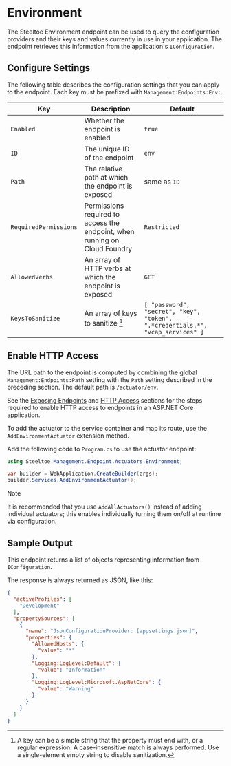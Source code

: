# Environment

The Steeltoe Environment endpoint can be used to query the configuration providers and their keys and values currently in use in your application. The endpoint retrieves this information from the application's `IConfiguration`.

## Configure Settings

The following table describes the configuration settings that you can apply to the endpoint.
Each key must be prefixed with `Management:Endpoints:Env:`.

| Key | Description | Default |
| --- | ----------- | ------- |
| `Enabled` | Whether the endpoint is enabled | `true` |
| `ID`      | The unique ID of the endpoint | `env` |
| `Path`    | The relative path at which the endpoint is exposed | same as `ID` |
| `RequiredPermissions` | Permissions required to access the endpoint, when running on Cloud Foundry | `Restricted` |
| `AllowedVerbs` | An array of HTTP verbs at which the endpoint is exposed | `GET` |
| `KeysToSanitize` | An array of keys to sanitize [^1] | `[ "password", "secret", "key", "token", ".*credentials.*", "vcap_services" ]` |

[^1]: A key can be a simple string that the property must end with, or a regular expression. A case-insensitive match is always performed. Use a single-element empty string to disable sanitization.

## Enable HTTP Access

The URL path to the endpoint is computed by combining the global `Management:Endpoints:Path` setting with the `Path` setting described in the preceding section.
The default path is `/actuator/env`.

See the [Exposing Endpoints](./using-endpoints.md#exposing-endpoints) and [HTTP Access](./using-endpoints.md#http-access) sections for the steps required to enable HTTP access to endpoints in an ASP.NET Core application.

To add the actuator to the service container and map its route, use the `AddEnvironmentActuator` extension method.

Add the following code to `Program.cs` to use the actuator endpoint:

```csharp
using Steeltoe.Management.Endpoint.Actuators.Environment;

var builder = WebApplication.CreateBuilder(args);
builder.Services.AddEnvironmentActuator();
```

> [!NOTE]
> It is recommended that you use `AddAllActuators()` instead of adding individual actuators;
> this enables individually turning them on/off at runtime via configuration.

## Sample Output

This endpoint returns a list of objects representing information from `IConfiguration`.

The response is always returned as JSON, like this:

```json
{
  "activeProfiles": [
    "Development"
  ],
  "propertySources": [
    {
      "name": "JsonConfigurationProvider: [appsettings.json]",
      "properties": {
        "AllowedHosts": {
          "value": "*"
        },
        "Logging:LogLevel:Default": {
          "value": "Information"
        },
        "Logging:LogLevel:Microsoft.AspNetCore": {
          "value": "Warning"
        }
      }
    }
  ]
}
```
